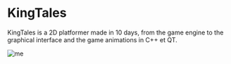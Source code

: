 # KingTales

KingTales is a 2D platformer made in 10 days, from the game engine to the graphical interface and the game animations in C++ et QT.

![me](https://github.com/AntoninLagarrigue/KingTales-VideoGame/blob/master/Images_du_jeu.gif)
